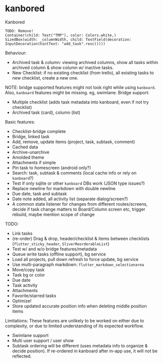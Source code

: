 # kanbored
Kanbored

```
TODO: Remove!
Container(child: Text("TMP"), color: Colors.white,)
SizedBox(width: _columnWidth, child: TextField(decoration: InputDecoration(hintText: "add_task".resc())))
```

Behaviour:
- Archived task & column: viewing archived columns, show all tasks within archived column & show column w/ inactive tasks.
- New Checklist: if no existing checklist (from trello), all existing tasks to new checklist, create a new one.

NOTE: bridge supported features might not look right while using `kanboard`.
Also, `kanboard` features might be missing. eg, swimlane. 
Bridge support:
- Multiple checklist (adds task metadata into kanboard, even if not try checklist)
- Archived task (card), column (list)

Basic features:
- Checklist-bridge complete
- Bridge, linked task
- Add, remove, update items (project, task, subtask, comment)
- Cached data
- Archive-unarchive
- Amolded theme
- Attachments if simple
- Pin task to homescreen (android only?)
- Search: task, subtask & comments (local cache info or rely on `kanboard`?)
- Test if only sqlite or other `kanboard` DBs work (JSON type issues?)
- Replace newline for markdown with double newline
- Due date, task and subtask
- Date note added, all activity list (separate dialog/screen?)
- A common state listener for changes from different routes/screens, decide if task change matters to Board/Column screen etc, trigger rebuild, maybe mention scope of change

TODO:
- Link tasks
- (re-order) Drag & drop, header/checklist & items between checklists (`flutter_sticky_header`, `SliverReorderableList`)
- Test w/ and w/o bridge features/metadata
- Queue write tasks (offline support), bg service
- Load all projects, pull down refresh to force update, bg service
- Use multi-paragraph markdown: `flutter_markdown_selectionarea`
- Move/copy task
- Task bg or color
- Due date
- Task activity
- Attachments
- Favorite/starred tasks
- Optimize!
- Store updated accurate position info when deleting middle position items

Limitations:
These features are unlikely to be worked on either due to complexity, or due to limited understanding of its expected workflow.

- Swimlane support
- Multi user support / user show
- Subtask ordering will be different (uses metadata info to organize & decide position). If re-ordered in kanboard after in-app use, it will not be reflected.